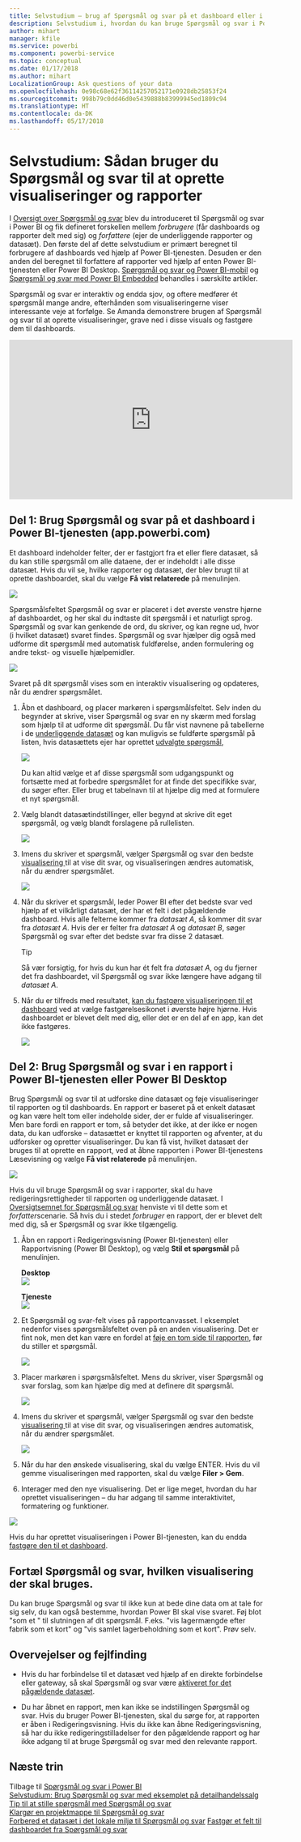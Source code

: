 ```yaml
---
title: Selvstudium – brug af Spørgsmål og svar på et dashboard eller i en rapport
description: Selvstudium i, hvordan du kan bruge Spørgsmål og svar i Power BI til at oprette nye visualiseringer på dashboards og i rapporter.
author: mihart
manager: kfile
ms.service: powerbi
ms.component: powerbi-service
ms.topic: conceptual
ms.date: 01/17/2018
ms.author: mihart
LocalizationGroup: Ask questions of your data
ms.openlocfilehash: 0e98c68e62f36114257052171e0928db25853f24
ms.sourcegitcommit: 998b79c0dd46d0e5439888b83999945ed1809c94
ms.translationtype: HT
ms.contentlocale: da-DK
ms.lasthandoff: 05/17/2018
---
```

# <a name="tutorial-how-to-use-qa-to-create-visualizations-and-build-reports"></a>Selvstudium: Sådan bruger du Spørgsmål og svar til at oprette visualiseringer og rapporter
I [Oversigt over Spørgsmål og svar](power-bi-q-and-a.md) blev du introduceret til Spørgsmål og svar i Power BI og fik defineret forskellen mellem *forbrugere* (får dashboards og rapporter delt med sig) og *forfattere* (ejer de underliggende rapporter og datasæt). Den første del af dette selvstudium er primært beregnet til forbrugere af dashboards ved hjælp af Power BI-tjenesten. Desuden er den anden del beregnet til forfattere af rapporter ved hjælp af enten Power BI-tjenesten eller Power BI Desktop. [Spørgsmål og svar og Power BI-mobil](mobile-apps-ios-qna.md) og [Spørgsmål og svar med Power BI Embedded](developer/qanda.md) behandles i særskilte artikler.

Spørgsmål og svar er interaktiv og endda sjov, og oftere medfører ét spørgsmål mange andre, efterhånden som visualiseringerne viser interessante veje at forfølge. Se Amanda demonstrere brugen af Spørgsmål og svar til at oprette visualiseringer, grave ned i disse visuals og fastgøre dem til dashboards.

<iframe width="560" height="315" src="https://www.youtube.com/embed/qMf7OLJfCz8?list=PL1N57mwBHtN0JFoKSR0n-tBkUJHeMP2cP" frameborder="0" allowfullscreen></iframe>

## <a name="part-1-use-qa-on-a-dashboard-in-power-bi-service-apppowerbicom"></a>Del 1: Brug Spørgsmål og svar på et dashboard i Power BI-tjenesten (app.powerbi.com)
Et dashboard indeholder felter, der er fastgjort fra et eller flere datasæt, så du kan stille spørgsmål om alle dataene, der er indeholdt i alle disse datasæt. Hvis du vil se, hvilke rapporter og datasæt, der blev brugt til at oprette dashboardet, skal du vælge **Få vist relaterede** på menulinjen.

![](media/power-bi-tutorial-q-and-a/power-bi-view-related.png)

Spørgsmålsfeltet Spørgsmål og svar er placeret i det øverste venstre hjørne af dashboardet, og her skal du indtaste dit spørgsmål i et naturligt sprog. Spørgsmål og svar kan genkende de ord, du skriver, og kan regne ud, hvor (i hvilket datasæt) svaret findes. Spørgsmål og svar hjælper dig også med udforme dit spørgsmål med automatisk fuldførelse, anden formulering og andre tekst- og visuelle hjælpemidler.

![](media/power-bi-tutorial-q-and-a/powerbi-qna.png)

Svaret på dit spørgsmål vises som en interaktiv visualisering og opdateres, når du ændrer spørgsmålet.

1. Åbn et dashboard, og placer markøren i spørgsmålsfeltet. Selv inden du begynder at skrive, viser Spørgsmål og svar en ny skærm med forslag som hjælp til at udforme dit spørgsmål. Du får vist navnene på tabellerne i de [underliggende datasæt](service-get-data.md) og kan muligvis se fuldførte spørgsmål på listen, hvis datasættets ejer har oprettet [udvalgte spørgsmål](service-q-and-a-create-featured-questions.md),

   ![](media/power-bi-tutorial-q-and-a/powerbi-qna-cursor.png)

   Du kan altid vælge et af disse spørgsmål som udgangspunkt og fortsætte med at forbedre spørgsmålet for at finde det specifikke svar, du søger efter. Eller brug et tabelnavn til at hjælpe dig med at formulere et nyt spørgsmål.

2. Vælg blandt datasætindstillinger, eller begynd at skrive dit eget spørgsmål, og vælg blandt forslagene på rullelisten.

   ![](media/power-bi-tutorial-q-and-a/powerbi-qna-list.png)

3. Imens du skriver et spørgsmål, vælger Spørgsmål og svar den bedste [visualisering ](power-bi-visualization-types-for-reports-and-q-and-a.md)til at vise dit svar, og visualiseringen ændres automatisk, når du ændrer spørgsmålet.

   ![](media/power-bi-tutorial-q-and-a/powerbi-qna-viz.png)

4. Når du skriver et spørgsmål, leder Power BI efter det bedste svar ved hjælp af et vilkårligt datasæt, der har et felt i det pågældende dashboard.  Hvis alle felterne kommer fra *datasæt A*, så kommer dit svar fra *datasæt A*.  Hvis der er felter fra *datasæt A* og *datasæt B*, søger Spørgsmål og svar efter det bedste svar fra disse 2 datasæt.

   > [!TIP]
   > Så vær forsigtig, for hvis du kun har ét felt fra *datasæt A*, og du fjerner det fra dashboardet, vil Spørgsmål og svar ikke længere have adgang til *datasæt A*.
   >
   >
5. Når du er tilfreds med resultatet, [kan du fastgøre visualiseringen til et dashboard](service-dashboard-pin-tile-from-q-and-a.md) ved at vælge fastgørelsesikonet i øverste højre hjørne. Hvis dashboardet er blevet delt med dig, eller det er en del af en app, kan det ikke fastgøres.

   ![](media/power-bi-tutorial-q-and-a/pbi_qna_finish-typing-question.jpg)

##    <a name="part-2-use-qa-in-a-report-in-power-bi-service-or-power-bi-desktop"></a>Del 2: Brug Spørgsmål og svar i en rapport i Power BI-tjenesten eller Power BI Desktop

Brug Spørgsmål og svar til at udforske dine datasæt og føje visualiseringer til rapporten og til dashboards. En rapport er baseret på et enkelt datasæt og kan være helt tom eller indeholde sider, der er fulde af visualiseringer. Men bare fordi en rapport er tom, så betyder det ikke, at der ikke er nogen data, du kan udforske – datasættet er knyttet til rapporten og afventer, at du udforsker og opretter visualiseringer.  Du kan få vist, hvilket datasæt der bruges til at oprette en rapport, ved at åbne rapporten i Power BI-tjenestens Læsevisning og vælge **Få vist relaterede** på menulinjen.

![](media/power-bi-tutorial-q-and-a/power-bi-view-related.png)

Hvis du vil bruge Spørgsmål og svar i rapporter, skal du have redigeringsrettigheder til rapporten og underliggende datasæt. I [Oversigtsemnet for Spørgsmål og svar](power-bi-q-and-a.md) henviste vi til dette som et *forfatter*scenarie. Så hvis du i stedet *forbruger* en rapport, der er blevet delt med dig, så er Spørgsmål og svar ikke tilgængelig.

1. Åbn en rapport i Redigeringsvisning (Power BI-tjenesten) eller Rapportvisning (Power BI Desktop), og vælg **Stil et spørgsmål** på menulinjen.

    **Desktop**    
    ![](media/power-bi-tutorial-q-and-a/power-bi-desktop-question.png)

    **Tjeneste**    
    ![](media/power-bi-tutorial-q-and-a/power-bi-service.png)

2. Et Spørgsmål og svar-felt vises på rapportcanvasset. I eksemplet nedenfor vises spørgsmålsfeltet oven på en anden visualisering. Det er fint nok, men det kan være en fordel at [føje en tom side til rapporten](power-bi-report-add-page.md), før du stiller et spørgsmål.

    ![](media/power-bi-tutorial-q-and-a/power-bi-ask-question.png)

3. Placer markøren i spørgsmålsfeltet. Mens du skriver, viser Spørgsmål og svar forslag, som kan hjælpe dig med at definere dit spørgsmål.

   ![](media/power-bi-tutorial-q-and-a/power-bi-q-and-a-suggestions.png)

4. Imens du skriver et spørgsmål, vælger Spørgsmål og svar den bedste [visualisering ](power-bi-visualization-types-for-reports-and-q-and-a.md)til at vise dit svar, og visualiseringen ændres automatisk, når du ændrer spørgsmålet.

   ![](media/power-bi-tutorial-q-and-a/power-bi-q-and-a-visual.png)

5. Når du har den ønskede visualisering, skal du vælge ENTER. Hvis du vil gemme visualiseringen med rapporten, skal du vælge **Filer > Gem**.

6. Interager med den nye visualisering. Det er lige meget, hvordan du har oprettet visualiseringen – du har adgang til samme interaktivitet, formatering og funktioner.

  ![](media/power-bi-tutorial-q-and-a/power-bi-q-and-a-ellipses.png)

  Hvis du har oprettet visualiseringen i Power BI-tjenesten, kan du endda [fastgøre den til et dashboard](service-dashboard-pin-tile-from-q-and-a.md).

## <a name="tell-qa-which-visualization-to-use"></a>Fortæl Spørgsmål og svar, hvilken visualisering der skal bruges.
Du kan bruge Spørgsmål og svar til ikke kun at bede dine data om at tale for sig selv, du kan også bestemme, hvordan Power BI skal vise svaret. Føj blot "som et <visualization type>" til slutningen af dit spørgsmål.  F.eks. "vis lagermængde efter fabrik som et kort" og "vis samlet lagerbeholdning som et kort".  Prøv selv.

##  <a name="considerations-and-troubleshooting"></a>Overvejelser og fejlfinding
- Hvis du har forbindelse til et datasæt ved hjælp af en direkte forbindelse eller gateway, så skal Spørgsmål og svar være [aktiveret for det pågældende datasæt](service-q-and-a-direct-query.md).

- Du har åbnet en rapport, men kan ikke se indstillingen Spørgsmål og svar. Hvis du bruger Power BI-tjenesten, skal du sørge for, at rapporten er åben i Redigeringsvisning. Hvis du ikke kan åbne Redigeringsvisning, så har du ikke redigeringstilladelser for den pågældende rapport og har ikke adgang til at bruge Spørgsmål og svar med den relevante rapport.

## <a name="next-steps"></a>Næste trin
Tilbage til [Spørgsmål og svar i Power BI](power-bi-q-and-a.md)   
[Selvstudium: Brug Spørgsmål og svar med eksemplet på detailhandelssalg](power-bi-visualization-introduction-to-q-and-a.md)   
[Tip til at stille spørgsmål med Spørgsmål og svar](service-q-and-a-tips.md)   
[Klargør en projektmappe til Spørgsmål og svar](service-prepare-data-for-q-and-a.md)  
[Forbered et datasæt i det lokale miljø til Spørgsmål og svar](service-q-and-a-direct-query.md)
[Fastgør et felt til dashboardet fra Spørgsmål og svar](service-dashboard-pin-tile-from-q-and-a.md)

